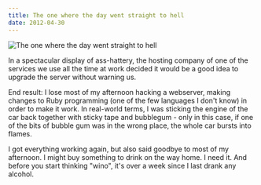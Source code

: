 ```yaml
---
title: The one where the day went straight to hell
date: 2012-04-30
---
```


![The one where the day went straight to hell](https://source.unsplash.com/vP3pnOoCiYE/1600x900)

In a spectacular display of ass-hattery, the hosting company of one of the services we use all the time at work decided it would be a good idea to upgrade the server without warning us.

End result: I lose most of my afternoon hacking a webserver, making changes to Ruby programming (one of the few languages I don't know) in order to make it work. In real-world terms, I was sticking the engine of the car back together with sticky tape and bubblegum - only in this case, if one of the bits of bubble gum was in the wrong place, the whole car bursts into flames.

I got everything working again, but also said goodbye to most of my afternoon. I might buy something to drink on the way home. I need it. And before you start thinking "wino", it's over a week since I last drank any alcohol.